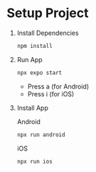 # Setup Project

1. Install Dependencies

   ```bash
   npm install
   ```

2. Run App

   ```bash
   npx expo start
   ```

   - Press a (for Android)
   - Press i (for iOS)

3. Install App

   Android 
   ```bash
   npx run android
   ```

    iOS 
   ```bash
   npx run ios
   ```

